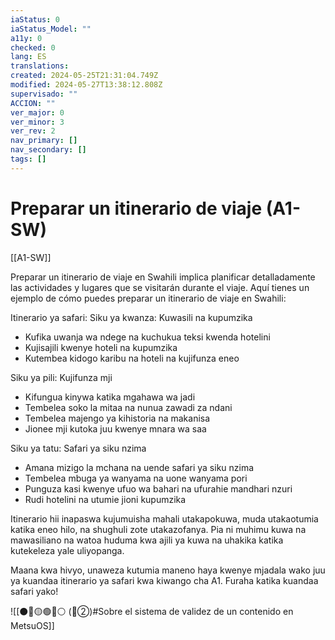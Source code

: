 ```yaml
---
iaStatus: 0
iaStatus_Model: ""
a11y: 0
checked: 0
lang: ES
translations: 
created: 2024-05-25T21:31:04.749Z
modified: 2024-05-27T13:38:12.808Z
supervisado: ""
ACCION: ""
ver_major: 0
ver_minor: 3
ver_rev: 2
nav_primary: []
nav_secondary: []
tags: []
---
```

# Preparar un itinerario de viaje (A1-SW)

[[A1-SW]]

Preparar un itinerario de viaje en Swahili implica planificar detalladamente las actividades y lugares que se visitarán durante el viaje. Aquí tienes un ejemplo de cómo puedes preparar un itinerario de viaje en Swahili:

Itinerario ya safari:
Siku ya kwanza: Kuwasili na kupumzika
- Kufika uwanja wa ndege na kuchukua teksi kwenda hotelini
- Kujisajili kwenye hoteli na kupumzika
- Kutembea kidogo karibu na hoteli na kujifunza eneo

Siku ya pili: Kujifunza mji
- Kifungua kinywa katika mgahawa wa jadi
- Tembelea soko la mitaa na nunua zawadi za ndani
- Tembelea majengo ya kihistoria na makanisa
- Jionee mji kutoka juu kwenye mnara wa saa

Siku ya tatu: Safari ya siku nzima
- Amana mizigo la mchana na uende safari ya siku nzima
- Tembelea mbuga ya wanyama na uone wanyama pori
- Punguza kasi kwenye ufuo wa bahari na ufurahie mandhari nzuri
- Rudi hotelini na utumie jioni kupumzika

Itinerario hii inapaswa kujumuisha mahali utakapokuwa, muda utakaotumia katika eneo hilo, na shughuli zote utakazofanya. Pia ni muhimu kuwa na mawasiliano na watoa huduma kwa ajili ya kuwa na uhakika katika kutekeleza yale uliyopanga.

Maana kwa hivyo, unaweza kutumia maneno haya kwenye mjadala wako juu ya kuandaa itinerario ya safari kwa kiwango cha A1. Furaha katika kuandaa safari yako!

![[⚫🔴🟡🟢🔵⚪ (🔴②)#Sobre el sistema de validez de un contenido en MetsuOS]]
